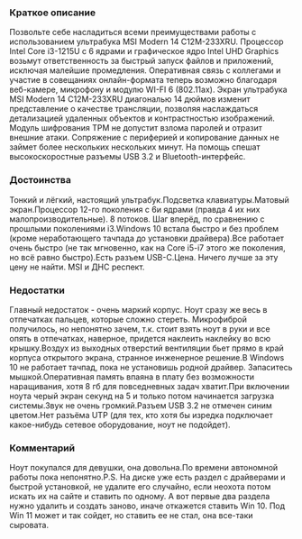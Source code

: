 ### **Краткое описание**
Позвольте себе насладиться всеми преимуществами работы с использованием ультрабука MSI Modern 14 C12M-233XRU. Процессор Intel Core i3-1215U с 6 ядрами и графическое ядро Intel UHD Graphics возьмут ответственность за быстрый запуск файлов и приложений, исключая малейшие промедления. Оперативная связь с коллегами и участие в совещаниях онлайн-формата теперь возможно благодаря веб-камере, микрофону и модулю WI-FI 6 (802.11ax).  Экран ультрабука MSI Modern 14 C12M-233XRU диагональю 14 дюймов изменит представление о качестве трансляции, позволяя наслаждаться детализацией удаленных объектов и контрастностью изображений. Модуль шифрования TPM не допустит взлома паролей и отразит внешние атаки. Сопряжение с периферией и копирование данных не займет более нескольких нескольких минут. На помощь спешат высокоскоростные разъемы USB 3.2 и Bluetooth-интерфейс.

### **Достоинства**
Тонкий и лёгкий, настоящий ультрабук.Подсветка клавиатуры.Матовый экран.Процессор 12-го поколения с 6и ядрами (правда 4 их них малопроизводительные). 8 потоков. Шаг вперёд, по сравнению с прошлыми поколениями i3.Windows 10 встала быстро и без проблем (кроме неработающего тачпада до установки драйвера).Все работает очень быстро (не так мгновенно, как на Core i5-i7 этого же поколения, но всё равно быстро).Есть разъем USB-C.Цена. Ничего лучше за эту цену не найти. MSI и ДНС респект.

### **Недостатки**
Главный недостаток - очень маркий корпус. Ноут сразу же весь в отпечатках пальцев, которые сложно стереть. Микрофиброй получилось, но непонятно зачем, т.к. стоит взять ноут в руки и все опять в отпечатках, наверное, придется наклеить наклейку во всю крышку.Воздух из выходных отверстий вентиляции бьет прямо в край корпуса открытого экрана, странное инженерное решение.В Windows 10 не работает тачпад, пока не установишь родной драйвер. Запаситесь мышкой.Оперативная память впаяна в плату без возможности наращивания, хотя 8 гб для повседневных задач хватит.При включении ноута черый экран секунд на 5 и только потом начинается загрузка системы.Звук не очень громкий.Разъем USB 3.2 не отмечен синим цветом.Нет разъёма UTP (для тех, кто хотя бы изредка подключает какое-нибудь сетевое оборудование, ноут не подойдет).

### **Комментарий**
Ноут покупался для девушки, она довольна.По времени автономной работы пока непонятно.P.S. На диске уже есть раздел с драйверами и быстрой установкой, не удалите его случайно, если неохота потом искать их на сайте и ставить по одному. А вот первые два раздела нужно удалить и создать заново, иначе откажется ставить Win 10. Под Win 11 может и так сойдет, но ставить ее не стал, она все-таки сыровата.
